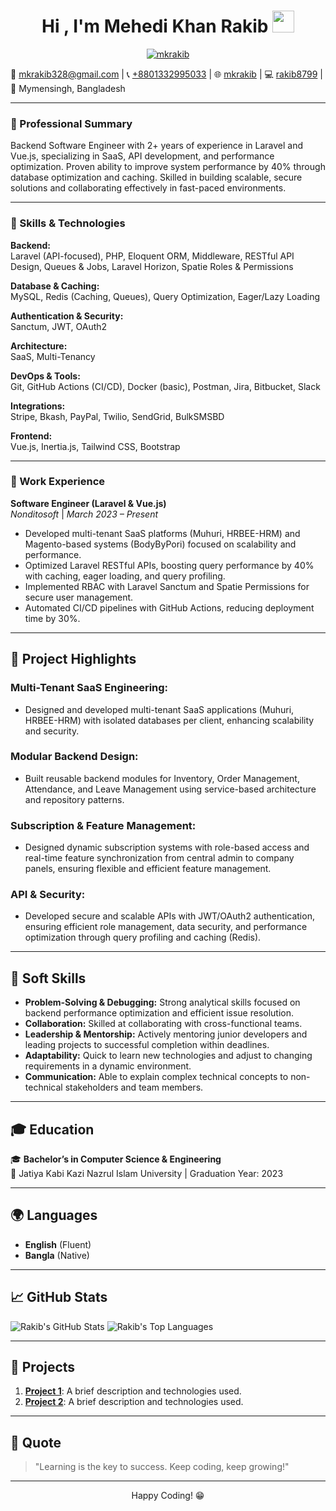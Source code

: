 <h1 align="center">Hi , I'm Mehedi Khan Rakib <img src="https://media.giphy.com/media/hvRJCLFzcasrR4ia7z/giphy.gif" width="35"></h1>
<p align="center">
  <a href="https://github.com/DenverCoder1/readme-typing-svg">
    <img src="https://readme-typing-svg.herokuapp.com?lines=Backend+focused+Software+Engineer;Expert+in+Laravel%2C+Vue.js%2C+Inertia.js;Expert+in+SaaS%2C+API+Development;Expert+in+Performance+Optimization&center=true&width=500&height=50" alt="mkrakib">
  </a>
</p>

📧 <a href="mailto:mkrakib328@gmail.com">mkrakib328@gmail.com</a> |
📞 <a href="tel:+8801332995033">+8801332995033</a> |
🌐 <a href="https://www.linkedin.com/in/mehedi-khan-mkr/">mkrakib</a> |
💻 <a href="https://github.com/rakib8799">rakib8799</a> |
📍 Mymensingh, Bangladesh

---

### 🧠 Professional Summary

Backend Software Engineer with 2+ years of experience in Laravel and Vue.js, specializing in SaaS, API development, and performance optimization. Proven ability to improve system performance by 40% through database optimization and caching. Skilled in building scalable, secure solutions and collaborating effectively in fast-paced environments.

---

### 🚀 Skills & Technologies

**Backend:**  
Laravel (API-focused), PHP, Eloquent ORM, Middleware, RESTful API Design, Queues & Jobs, Laravel Horizon, Spatie Roles & Permissions

**Database & Caching:**  
MySQL, Redis (Caching, Queues), Query Optimization, Eager/Lazy Loading

**Authentication & Security:**  
Sanctum, JWT, OAuth2

**Architecture:**  
SaaS, Multi-Tenancy

**DevOps & Tools:**  
Git, GitHub Actions (CI/CD), Docker (basic), Postman, Jira, Bitbucket, Slack

**Integrations:**  
Stripe, Bkash, PayPal, Twilio, SendGrid, BulkSMSBD

**Frontend:**  
Vue.js, Inertia.js, Tailwind CSS, Bootstrap

---

### 💼 Work Experience

**Software Engineer (Laravel & Vue.js)**  
*Nonditosoft* | *March 2023 – Present*  
- Developed multi-tenant SaaS platforms (Muhuri, HRBEE-HRM) and Magento-based systems (BodyByPori) focused on scalability and performance.  
- Optimized Laravel RESTful APIs, boosting query performance by 40% with caching, eager loading, and query profiling.  
- Implemented RBAC with Laravel Sanctum and Spatie Permissions for secure user management.  
- Automated CI/CD pipelines with GitHub Actions, reducing deployment time by 30%.

---

## 🚀 Project Highlights

### **Multi-Tenant SaaS Engineering:**
- Designed and developed multi-tenant SaaS applications (Muhuri, HRBEE-HRM) with isolated databases per client, enhancing scalability and security.
### **Modular Backend Design:**
- Built reusable backend modules for Inventory, Order Management, Attendance, and Leave Management using service-based architecture and repository patterns.
### **Subscription & Feature Management:**
- Designed dynamic subscription systems with role-based access and real-time feature synchronization from central admin to company panels, ensuring flexible and efficient feature management.
### **API & Security:**
- Developed secure and scalable APIs with JWT/OAuth2 authentication, ensuring efficient role management, data security, and performance optimization through query profiling and caching (Redis).
---

## 🌟 Soft Skills

- **Problem-Solving & Debugging:** Strong analytical skills focused on backend performance optimization and efficient issue resolution.
- **Collaboration:** Skilled at collaborating with cross-functional teams.
- **Leadership & Mentorship:** Actively mentoring junior developers and leading projects to successful completion within deadlines.
- **Adaptability:** Quick to learn new technologies and adjust to changing requirements in a dynamic environment.
- **Communication:** Able to explain complex technical concepts to non-technical stakeholders and team members.
---

## 🎓 Education

🎓 **Bachelor’s in Computer Science & Engineering**  
📌 Jatiya Kabi Kazi Nazrul Islam University | Graduation Year: 2023

---

## 🌍 Languages

- **English** (Fluent)
- **Bangla** (Native)

---

## 📈 GitHub Stats

![Rakib's GitHub Stats](https://github-readme-stats.vercel.app/api?username=rakib8799&show_icons=true&count_private=true&hide_title=true&hide=prs&theme=radical)
![Rakib's Top Languages](https://github-readme-stats.vercel.app/api/top-langs/?username=rakib8799&langs_count=10&layout=compact&theme=radical)

---

## 📂 Projects

1. **[Project 1](link-to-project)**: A brief description and technologies used.
2. **[Project 2](link-to-project)**: A brief description and technologies used.

---

## 💬 Quote

> "Learning is the key to success. Keep coding, keep growing!"

---

<p align="center">Happy Coding! 😁</p>
